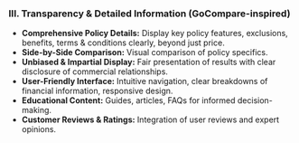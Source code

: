 ### III. Transparency & Detailed Information (GoCompare-inspired)

*   **Comprehensive Policy Details:** Display key policy features, exclusions, benefits, terms & conditions clearly, beyond just price.
*   **Side-by-Side Comparison:** Visual comparison of policy specifics.
*   **Unbiased & Impartial Display:** Fair presentation of results with clear disclosure of commercial relationships.
*   **User-Friendly Interface:** Intuitive navigation, clear breakdowns of financial information, responsive design.
*   **Educational Content:** Guides, articles, FAQs for informed decision-making.
*   **Customer Reviews & Ratings:** Integration of user reviews and expert opinions.